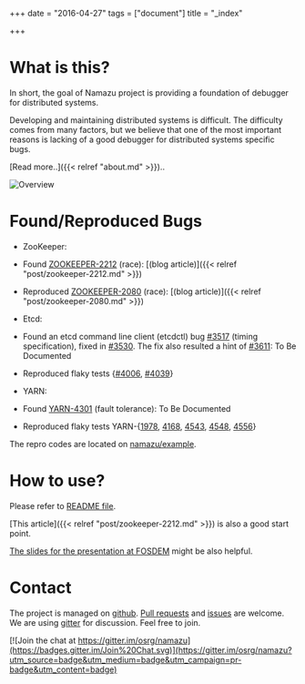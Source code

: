 +++
date = "2016-04-27"
tags = ["document"]
title = "_index"

+++


# What is this?

In short, the goal of Namazu project is providing a foundation of debugger for distributed systems.

Developing and maintaining distributed systems is difficult. 
The difficulty comes from many factors, 
but we believe that one of the most important reasons is lacking of a good debugger for distributed systems specific bugs.

[Read more..]({{< relref "about.md" >}})..

![Overview](/namazu/images/namazu.png)

# Found/Reproduced Bugs
* ZooKeeper:
 * Found [ZOOKEEPER-2212](https://issues.apache.org/jira/browse/ZOOKEEPER-2212) (race): [(blog article)]({{< relref "post/zookeeper-2212.md" >}})
 * Reproduced [ZOOKEEPER-2080](https://issues.apache.org/jira/browse/ZOOKEEPER-2080) (race): [(blog article)]({{< relref "post/zookeeper-2080.md" >}})

* Etcd:
 * Found an etcd command line client (etcdctl) bug [#3517](https://github.com/coreos/etcd/issues/3517) (timing specification), fixed in [#3530](https://github.com/coreos/etcd/pull/3530). The fix also resulted a hint of [#3611](https://github.com/coreos/etcd/issues/3611): To Be Documented
 * Reproduced flaky tests {[#4006](https://github.com/coreos/etcd/pull/4006), [#4039](https://github.com/coreos/etcd/issues/4039)}


* YARN:
 * Found [YARN-4301](https://issues.apache.org/jira/browse/YARN-4301) (fault tolerance): To Be Documented
 * Reproduced flaky tests YARN-{[1978](https://issues.apache.org/jira/browse/YARN-1978), [4168](https://issues.apache.org/jira/browse/YARN-4168), [4543](https://issues.apache.org/jira/browse/YARN-4543), [4548](https://issues.apache.org/jira/browse/YARN-4548), [4556](https://issues.apache.org/jira/browse/YARN-4556)}

The repro codes are located on [namazu/example](https://github.com/osrg/namazu/tree/master/example).

# How to use?
Please refer to [README file](https://github.com/osrg/namazu/blob/master/README.md).

[This article]({{< relref "post/zookeeper-2212.md" >}}) is also a good start point.

[The slides for the presentation at FOSDEM](http://www.slideshare.net/AkihiroSuda/tackling-nondeterminism-in-hadoop-testing-and-debugging-distributed-systems-with-earthquake-57866497/42) might be also helpful.

# Contact
The project is managed on [github](https://github.com/osrg/namazu).
[Pull requests](https://github.com/osrg/namazu/pulls) and [issues](https://github.com/osrg/namazu/issues) are welcome.
We are using [gitter](https://gitter.im/osrg/namazu) for discussion.
Feel free to join.

[![Join the chat at https://gitter.im/osrg/namazu](https://badges.gitter.im/Join%20Chat.svg)](https://gitter.im/osrg/namazu?utm_source=badge&utm_medium=badge&utm_campaign=pr-badge&utm_content=badge)
